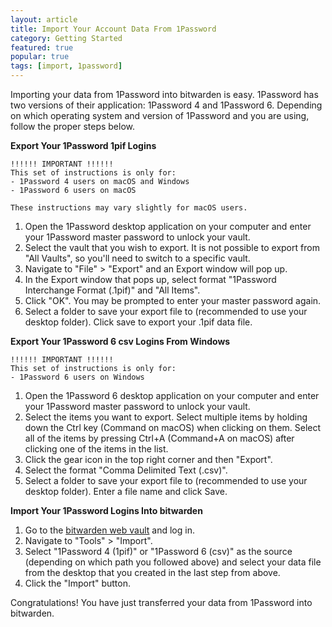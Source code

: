 ```yaml
---
layout: article
title: Import Your Account Data From 1Password
category: Getting Started
featured: true
popular: true
tags: [import, 1password]
---
```


Importing your data from 1Password into bitwarden is easy. 1Password has two versions of their application:
1Password 4 and 1Password 6. Depending on which operating system and version of 1Password and you are using,
follow the proper steps below.

**Export Your 1Password 1pif Logins**

```
!!!!!! IMPORTANT !!!!!!
This set of instructions is only for:
- 1Password 4 users on macOS and Windows
- 1Password 6 users on macOS

These instructions may vary slightly for macOS users.
```

1. Open the 1Password desktop application on your computer and enter your 1Password master password to unlock
   your vault.
2. Select the vault that you wish to export. It is not possible to export from "All Vaults", so you'll need to switch
   to a specific vault.
3. Navigate to "File" > "Export" and an Export window will pop up.
4. In the Export window that pops up, select format "1Password Interchange Format (.1pif)" and "All Items".
5. Click "OK". You may be prompted to enter your master password again.
6. Select a folder to save your export file to (recommended to use your desktop folder). Click save to export your
   .1pif data file.

**Export Your 1Password 6 csv Logins From Windows**

```
!!!!!! IMPORTANT !!!!!!
This set of instructions is only for:
- 1Password 6 users on Windows
```

1. Open the 1Password 6 desktop application on your computer and enter your 1Password master password to unlock
   your vault.
2. Select the items you want to export. Select multiple items by holding down the Ctrl key (Command on macOS) when
   clicking on them. Select all of the items by pressing Ctrl+A (Command+A on macOS) after clicking one of the items
   in the list.
3. Click the gear icon in the top right corner and then "Export".
4. Select the format "Comma Delimited Text (.csv)".
5. Select a folder to save your export file to (recommended to use your desktop folder). Enter a file name and click
   Save.

**Import Your 1Password Logins Into bitwarden**

1. Go to the [bitwarden web vault][bitwarden-vault] and log in.
2. Navigate to "Tools" > "Import".
3. Select "1Password 4 (1pif)" or "1Password 6 (csv)" as the source (depending on which path you followed above) and
   select your data file from the desktop that you created in the last step from above.
4. Click the "Import" button.

Congratulations! You have just transferred your data from 1Password into bitwarden.

[bitwarden-vault]: https://vault.bitwarden.com
